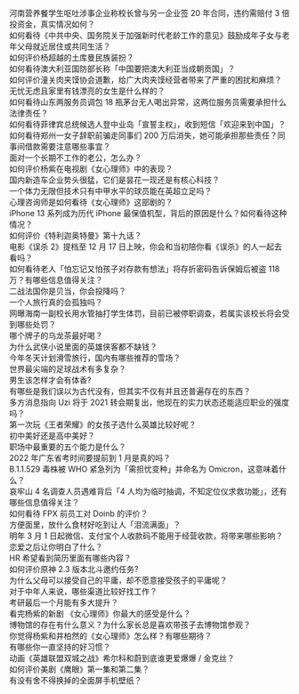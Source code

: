 河南营养餐学生呕吐涉事企业称校长曾与另一企业签 20 年合同，违约需赔付 3 倍投资金，真实情况如何？  
如何看待《中共中央、国务院关于加强新时代老龄工作的意见》鼓励成年子女与老年父母就近居住或共同生活？  
如何评价杨超越的土库曼民族装扮？  
如何看待澳大利亚国防部长称「中国要把澳大利亚当成朝贡国」？  
如何评价潼关肉夹馍协会道歉，给广大肉夹馍经营者带来了严重的困扰和麻烦？  
无忧无虑且家里有钱漂亮的女生是什么样的？  
如何看待山东两服务员调包 18 瓶茅台无人喝出异常，这两位服务员需要承担什么法律责任？  
如何看待菲律宾总统候选人登中业岛「宣誓主权」，收到短信「欢迎来到中国」？  
如何看待郑州一女子辞职前骗走同事们 200 万后消失，她可能承担那些责任？同事间借款需要注意哪些事宜？  
面对一个长期不工作的老公，怎么办？  
如何评价杨紫在电视剧《女心理师》中的表现？  
国内新造车企业势头很猛，它们是昙花一现还是有核心科技？  
一个体力无限但技术只有中甲水平的球员能在英超立足吗？  
心理咨询师是如何看待《女心理师》这部剧的？  
iPhone 13 系列成为历代 iPhone 最保值机型，背后的原因是什么？如何看待这种情况？  
如何评价《特利迦奥特曼》第十九话？  
电影《误杀 2》提档至 12 月 17 日上映，你会和当初陪你看《误杀》的人一起去看吗？  
如何看待老人「怕忘记又怕孩子对存款有想法」将存折密码告诉保姆后被盗 118 万？有哪些信息值得关注？  
二战法国你是贝当，你会投降吗？  
一个人旅行真的会孤独吗？  
网曝海南一副校长用水管抽打学生体罚，目前已被停职调查，若属实该校长将会受到哪些处罚？  
哪个牌子的乌龙茶最好喝？  
为什么武侠小说里面的英雄侠客都不缺钱？  
今年冬天计划滑雪旅行，国内有哪些推荐的雪场？  
世界最尖端的足球战术有多复杂？  
男生该怎样才会有体香?  
有哪些是我们误以为古代没有，但其实不仅有并且还普遍存在的东西？  
多方消息指向 Uzi 将于 2021 转会期复出，他现在的实力状态还能适应职业的强度吗？  
第一次玩《王者荣耀》的女孩子选什么英雄比较好呢？  
初中美好还是高中美好？  
职场中最重要的五个能力是什么？  
2022 年广东省考时间要提前到 1 月是真的吗？  
B.1.1.529 毒株被 WHO 紧急列为「需担忧变种」并命名为 Omicron，这意味着什么？  
哀牢山 4 名调查人员遇难背后「4 人均为临时抽调，不知定位仪求救功能」，还有哪些信息值得关注？  
如何看待 FPX 前员工对 Doinb 的评价？  
方便面里，放什么食材好吃到让人「泪流满面」？  
明年 3 月 1 日起微信、支付宝个人收款码不能用于经营收款，将带来哪些影响？  
恋爱之后让你明白了什么？  
HR 希望看到简历里面有哪些内容？  
如何评价原神 2.3 版本北斗邀约任务?  
为什么父母可以接受自己的平庸，却不愿意接受孩子的平庸呢？  
对于中年人来说，哪些渠道比较好找工作？  
考研最后一个月能有多大提升？  
看完杨紫的新剧 《女心理师》你最大的感受是什么？  
博物馆的存在有什么意义？为什么家长总是喜欢带孩子去博物馆参观？  
你觉得杨紫和井柏然的《女心理师》怎么样？有哪些期待？  
有哪些你一直坚持的好习惯？  
动画《英雄联盟双城之战》希尔科和蔚到底谁更爱爆爆 / 金克丝？  
如何评价美剧《鹰眼》第一集和第二集？  
有没有舍不得换掉的全面屏手机壁纸？  
